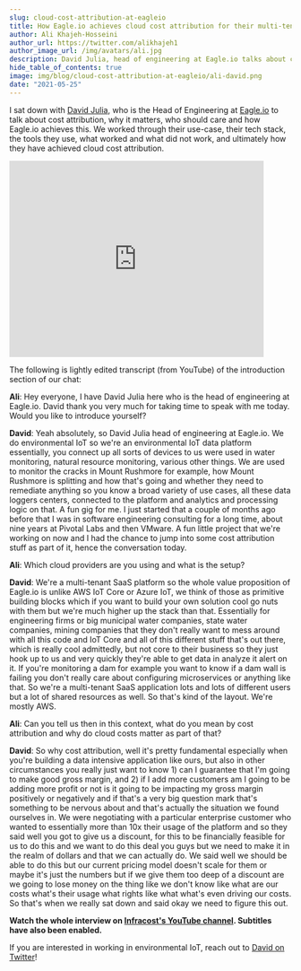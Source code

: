 ```yaml
---
slug: cloud-cost-attribution-at-eagleio
title: How Eagle.io achieves cloud cost attribution for their multi-tenant SaaS
author: Ali Khajeh-Hosseini
author_url: https://twitter.com/alikhajeh1
author_image_url: /img/avatars/ali.jpg
description: David Julia, head of engineering at Eagle.io talks about cost attribution
hide_table_of_contents: true
image: img/blog/cloud-cost-attribution-at-eagleio/ali-david.png
date: "2021-05-25"
---
```


I sat down with [David Julia](https://twitter.com/DavidJulia), who is the Head of Engineering at [Eagle.io](https://eagle.io) to talk about cost attribution, why it matters, who should care and how Eagle.io achieves this. We worked through their use-case, their tech stack, the tools they use, what worked and what did not work, and ultimately how they have achieved cloud cost attribution.

<!--truncate-->

<iframe width="90%" height="350" src="https://www.youtube.com/embed/F8G9bhwNfNY" title="YouTube video player" frameBorder={0} allow="accelerometer; autoplay; clipboard-write; encrypted-media; gyroscope; picture-in-picture" allowFullScreen={true}></iframe>

The following is lightly edited transcript (from YouTube) of the introduction section of our chat:


**Ali**: Hey everyone, I have David Julia here who is the head of engineering at Eagle.io. David thank you very much for taking time to speak with me today. Would you like to introduce yourself?

**David**: Yeah absolutely, so David Julia head of engineering at Eagle.io. We do environmental IoT so we're an environmental IoT data platform essentially, you connect up all sorts of devices to us were used in water monitoring, natural resource monitoring, various other things. We are used to monitor the cracks in Mount Rushmore for example, how Mount Rushmore is splitting and how that's going and whether they need to remediate anything so you know a broad variety of use cases, all these data loggers centers, connected to the platform and analytics and processing logic on that. A fun gig for me. I just started that a couple of months ago before that I was
in software engineering consulting for a long time, about nine years at Pivotal Labs and then VMware.
A fun little project that we're working on now and I had the chance to jump into some cost attribution stuff as part of it, hence the conversation today.

**Ali**: Which cloud providers are you using and what is the setup?

**David**: We're a multi-tenant SaaS platform so the whole value proposition of Eagle.io
is unlike AWS IoT Core or Azure IoT, we think of those as primitive building blocks which if you want to build your own solution cool go nuts with them but we're much higher up the stack than that. Essentially for engineering firms or big municipal water companies, state water companies, mining companies that they don't really want to mess around with all this code and IoT Core and all of this different stuff that's out there, which is really cool admittedly, but not core to their business so they just hook up to us and very quickly they're able to get data in analyze it alert on it. If you're monitoring a dam for example you want to know if a dam wall is failing you don't really care about configuring microservices or anything like that. So we're a multi-tenant SaaS application lots and lots of different users but a lot of shared resources as well. So that's kind of the layout. We're mostly AWS.

**Ali**: Can you tell us then in this context, what do you mean by cost attribution and why do cloud costs matter as part of that?

**David**: So why cost attribution, well it's pretty fundamental especially when you're building a data
intensive application like ours, but also in other circumstances you really just want to know 1)
can I guarantee that I'm going to make good gross margin, and 2) if I add more customers am I going to be
adding more profit or not is it going to be impacting my gross margin positively or negatively and if that's a very big question mark that's something to be nervous about and that's actually the situation we found ourselves in. We were negotiating with a particular enterprise customer who wanted to essentially more than 10x their usage of the platform and so they said well you got to give us a discount, for this to be financially feasible for us to do this and we want to do this deal you guys but we need to make it in the realm of dollars and that we can actually do. We said well we should be able to do this but our current pricing model doesn't scale for them or maybe it's just the numbers but if we give them too deep of a discount are we going to lose money on the thing like we don't know like what are our costs what's their usage what rights like what what's even driving our costs. So that's when we really sat down and said okay we need to figure this out.

**Watch the whole interview on [Infracost's YouTube channel](https://www.youtube.com/channel/UCyqe8Ln5l7WcdLpRF-8UV8w). Subtitles have also been enabled.**

If you are interested in working in environmental IoT, reach out to [David on Twitter](https://twitter.com/DavidJulia)!
